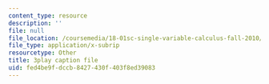 ```yaml
---
content_type: resource
description: ''
file: null
file_location: /coursemedia/18-01sc-single-variable-calculus-fall-2010/fed4be9fdccb8427430f403f8ed39083_jBkXbAgMj6s.srt
file_type: application/x-subrip
resourcetype: Other
title: 3play caption file
uid: fed4be9f-dccb-8427-430f-403f8ed39083
---
```

